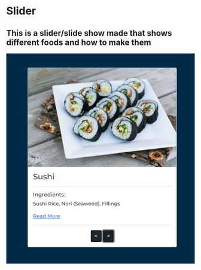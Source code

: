 # Slider

## This is a slider/slide show made that shows different foods and how to make them

![Example Slide](./screen4slider.png)

